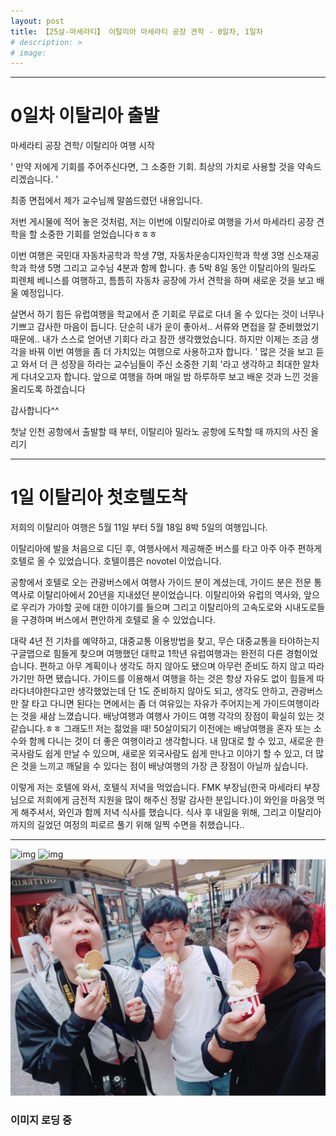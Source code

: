 ```yaml
---
layout: post
title: 【25살-마세라티】 이탈리아 마세라티 공장 견학 - 0일차, 1일차
# description: >
# image: 
---
```

 ***
 
# 0일차 이탈리아 출발

마세라티 공장 견학/ 이탈리아 여행 시작

' 만약 저에게 기회를 주어주신다면, 
그 소중한 기회. 최상의 가치로 사용할 것을 약속드리겠습니다. '

최종 면접에서 제가 교수님께 말씀드렸던 내용입니다. 

저번 게시물에 적어 놓은 것처럼, 저는 이번에 이탈리아로 여행을 가서
마세라티 공장 견학을 할 소중한 기회를 얻었습니다ㅎㅎㅎ

이번 여행은 국민대 자동차공학과 학생 7명, 자동차운송디자인학과 학생 3명
신소재공학과 학생 5명 그리고 교수님 4분과 함께 합니다. 
총 5박 8일 동안 이탈리아의 밀라도 피렌체 베니스를 여행하고,
틈틈히 자동차 공장에 가서 견학을 하며 새로운 것을 보고 배울 예정입니다.

살면서 하기 힘든 유럽여행을 학교에서 준 기회로 무료로 다녀 올 수 있다는 것이
너무나 기쁘고 감사한 마음이 듭니다. 단순히 내가 운이 좋아서.. 서류와 면접을 
잘 준비했었기 때문에.. 내가 스스로 얻어낸 기회다 라고 잠깐 생각했었습니다.
하지만 이제는 조금 생각을 바꿔 이번 여행을 좀 더 가치있는 여행으로 사용하고자 합니다.
' 많은 것을 보고 듣고 와서 더 큰 성장을 하라는 교수님들이 주신 소중한 기회 '라고
생각하고 최대한 알차게 다녀오고자 합니다. 앞으로 여행을 하며 매일 밤 하루하루
보고 배운 것과 느낀 것을 올리도록 하겠습니다

감사합니다^^ 

첫날 인천 공항에서 출발할 때 부터, 이탈리아 밀라노 공항에 도착할 때 까지의 사진 올리기



***

#  1일 이탈리아 첫호텔도착

저희의 이탈리아 여행은 5월 11일 부터 5월 18일 8박 5일의 여행입니다.

이탈리아에 발을 처음으로 디딘 후, 여행사에서 제공해준 버스를 타고
아주 아주 편하게 호텔로 올 수 있었습니다. 호텔이름은 novotel 이었습니다. 

공항에서 호텔로 오는 관광버스에서 여행사 가이드 분이 계셨는데, 
가이드 분은 전문 통역사로 이탈리아에서 20년을 지내셨던 분이었습니다. 
이탈리아와 유럽의 역사와, 앞으로 우리가 가야할 곳에 대한 이야기를 들으며
그리고 이탈리아의 고속도로와 시내도로들을 구경하며 버스에서 편안하게
호텔로 올 수 있었습니다.

대략 4년 전 기차를 예약하고, 대중교통 이용방법을 찾고, 무슨 대중교통을 타야하는지
구글맵으로 힘들게 찾으며 여행했던 대학교 1학년 유럽여행과는 완전히 다른 경험이었습니다. 
편하고 아무 계획이나 생각도 하지 않아도 됐으며 아무런 준비도 하지 않고 따라가기만 하면 됐습니다.
가이드를 이용해서 여행을 하는 것은 항상 자유도 없이 힘들게 따라다녀야한다고만 생각했었는데
단 1도 준비하지 않아도 되고, 생각도 안하고, 관광버스만 잘 타고 다니면 된다는 면에서는
좀 더 여유있는 자유가 주어지는게 가이드여행이라는 것을 새삼 느꼈습니다. 
배낭여행과 여행사 가이드 여행 각각의 장점이 확실히 있는 것 같습니다.ㅎㅎ
그래도!! 저는 젊었을 때! 50살이되기 이전에는 배낭여행을 혼자 또는 소수와 함께 다니는 것이 
더 좋은 여행이라고 생각합니다. 내 맘대로 할 수 있고, 새로운 한국사람도 쉽게 만날 수 있으며,
새로운 외국사람도 쉽게 만나고 이야기 할 수 있고, 더 많은 것을 느끼고 깨달을 수 있다는 점이 
배낭여행의 가장 큰 장점이 아닐까 싶습니다.

이렇게 저는 호텔에 와서, 호텔식 저녁을 먹었습니다.
FMK 부장님(한국 마세라티 부장님으로 저희에게 금전적 지원을 많이 해주신 정말 감사한 분입니다.)이
와인을 마음껏 먹게 해주셔서, 와인과 함께 저녁 식사를 했습니다.
식사 후 내일을 위해, 그리고 이탈리아까지의 길었던 여정의 피로르 풀기 위해 일찍 수면을 취했습니다..

***

![img](https://github.com/junha1125/Imgaes_For_GitBlog/blob/master/2020-04-16/mase_1.jpg?raw=true)
![img](https://github.com/junha1125/Imgaes_For_GitBlog/blob/master/2020-04-16/mase_2.jpg?raw=true)
![img](https://github.com/junha1125/Imgaes_For_GitBlog/blob/master/2020-04-16/mase_3.jpg?raw=true)

### 이미지 로딩 중